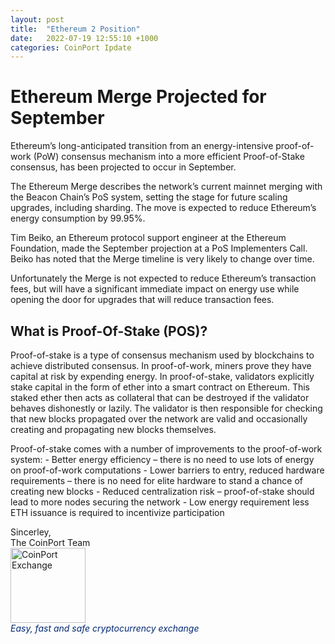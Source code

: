```yaml
---
layout: post
title:  "Ethereum 2 Position"
date:   2022-07-19 12:55:10 +1000
categories: CoinPort Ipdate
---
```

# Ethereum Merge Projected for September

Ethereum’s long-anticipated transition from an energy-intensive proof-of-work (PoW) consensus mechanism into a more efficient Proof-of-Stake consensus, has been projected to occur in September.

The Ethereum Merge describes the network’s current mainnet merging with the Beacon Chain’s PoS system, setting the stage for future scaling upgrades, including sharding. The move is expected to reduce Ethereum’s energy consumption by 99.95%.

Tim Beiko, an Ethereum protocol support engineer at the Ethereum Foundation, made the September projection at a PoS Implementers Call. Beiko has noted that the Merge timeline is very likely to change over time.

Unfortunately the Merge is not expected to reduce Ethereum’s transaction fees, but will have a significant immediate impact on energy use while opening the door for upgrades that will reduce transaction fees.

## What is Proof-Of-Stake (POS)?

Proof-of-stake is a type of consensus mechanism used by blockchains to achieve distributed consensus. In proof-of-work, miners prove they have capital at risk by expending energy. In proof-of-stake, validators explicitly stake capital in the form of ether into a smart contract on Ethereum. This staked ether then acts as collateral that can be destroyed if the validator behaves dishonestly or lazily. The validator is then responsible for checking that new blocks propagated over the network are valid and occasionally creating and propagating new blocks themselves.

Proof-of-stake comes with a number of improvements to the proof-of-work system:
    -   Better energy efficiency – there is no need to use lots of energy on proof-of-work computations
    -   Lower barriers to entry, reduced hardware requirements – there is no need for elite hardware 
        to stand a chance of creating new blocks
    -   Reduced centralization risk – proof-of-stake should lead to more nodes securing the network
    -   Low energy requirement less ETH issuance is required to incentivize participation


<p>
Sincerley, <br />
The CoinPort Team <br />
<img src="https://doc.coinport.com.au/images/logos/signature_logo.png" alt="CoinPort Exchange" width="120" /><br />
<span style="color: #022873;"><em>Easy, fast and safe cryptocurrency exchange</em></span>
</p>
